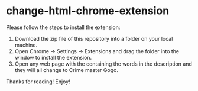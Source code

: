 # change-html-chrome-extension


Please follow the steps to install the extension:

1. Download the zip file of this repository into a folder on your local machine.
2. Open Chrome -> Settings -> Extensions and drag the folder into the window to install the extension.
3. Open any web page with the containing the words in the description and they will all change to Crime master Gogo.

Thanks for reading! Enjoy!
